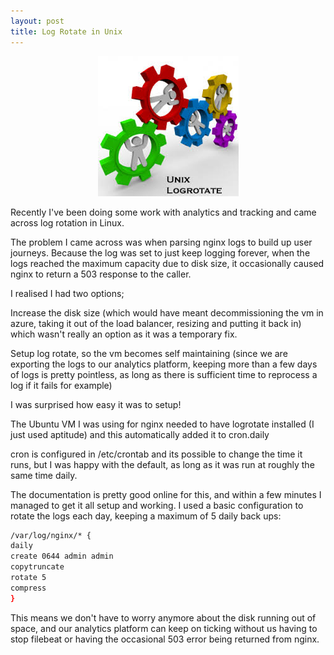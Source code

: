 ```yaml
---
layout: post
title: Log Rotate in Unix
---
```

<p align="center">
  <img src="/assets/img/2017-10-1-log-rotate-unix/logrotate.jpg" alt="Log Rotate"/>
</p>
Recently I've been doing some work with analytics and tracking and came across log rotation in Linux.


The problem I came across was when parsing nginx logs to build up user journeys. Because the log was set to just keep logging forever, when the logs reached the maximum capacity due to disk size, it occasionally caused nginx to return a 503 response to the caller.


I realised I had two options;


Increase the disk size (which would have meant decommissioning the vm in azure, taking it out of the load balancer, resizing and putting it back in) which wasn't really an option as it was a temporary fix.


Setup log rotate, so the vm becomes self maintaining (since we are exporting the logs to our analytics platform, keeping more than a few days of logs is pretty pointless, as long as there is sufficient time to reprocess a log if it fails for example)


I was surprised how easy it was to setup!


The Ubuntu VM I was using for nginx needed to have logrotate installed (I just used aptitude) and this automatically added it to cron.daily


cron is configured in  /etc/crontab and its possible to change the time it runs, but I was happy with the default, as long as it was run at roughly the same time daily.


The documentation is pretty good online for this, and within a few minutes I managed to get it all setup and working.
I used a basic configuration to rotate the logs each day, keeping a maximum of 5 daily back ups:

```bash
/var/log/nginx/* {
daily
create 0644 admin admin
copytruncate
rotate 5
compress
}
```


This means we don't have to worry anymore about the disk running out of space, and our analytics platform can keep on ticking without us having to stop filebeat or having the occasional 503 error being returned from nginx.